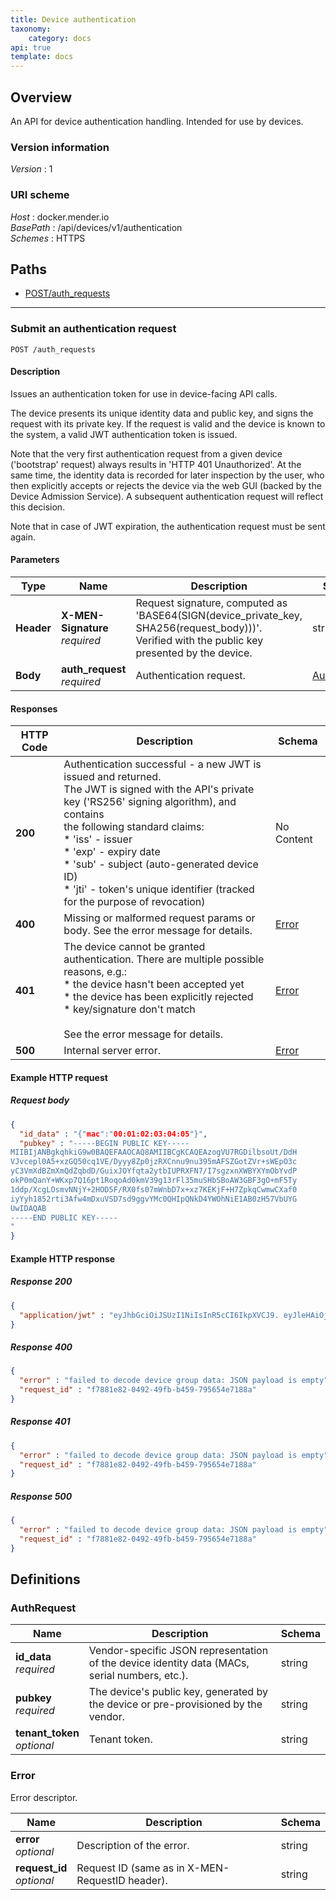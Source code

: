 ```yaml
---
title: Device authentication
taxonomy:
    category: docs
api: true
template: docs
---
```


<a name="overview"></a>
## Overview
An API for device authentication handling. Intended for use by devices.


### Version information
*Version* : 1


### URI scheme
*Host* : docker.mender.io  
*BasePath* : /api/devices/v1/authentication  
*Schemes* : HTTPS




<a name="paths"></a>
## Paths
- [POST/auth_requests](#auth_requests-post)


___
<a name="auth_requests-post"></a>
### Submit an authentication request
```
POST /auth_requests
```


#### Description
Issues an authentication token for use in device-facing API calls.

The device presents its unique identity data and public key, and signs the request with its private key.
If the request is valid and the device is known to the system, a valid JWT authentication token is issued.

Note that the very first authentication request from a given device ('bootstrap' request) always
results in 'HTTP 401 Unauthorized'. At the same time, the identity data is recorded for
later inspection by the user, who then explicitly accepts or rejects the device via the web GUI (backed by
the Device Admission Service). A subsequent authentication request will reflect this decision.

Note that in case of JWT expiration, the authentication request must be sent again.


#### Parameters

|Type|Name|Description|Schema|
|---|---|---|---|
|**Header**|**X-MEN-Signature**  <br>*required*|Request signature, computed as 'BASE64(SIGN(device_private_key, SHA256(request_body)))'.<br>Verified with the public key presented by the device.|string|
|**Body**|**auth_request**  <br>*required*|Authentication request.|[AuthRequest](#authrequest)|


#### Responses

|HTTP Code|Description|Schema|
|---|---|---|
|**200**|Authentication successful - a new JWT is issued and returned.<br>The JWT is signed with the API's private key ('RS256' signing algorithm), and contains<br>the following standard claims:<br>* 'iss' - issuer<br>* 'exp' - expiry date<br>* 'sub' - subject (auto-generated device ID)<br>* 'jti' - token's unique identifier (tracked for the purpose of revocation)|No Content|
|**400**|Missing or malformed request params or body. See the error message for details.|[Error](#error)|
|**401**|The device cannot be granted authentication. There are multiple possible reasons, e.g.:<br>* the device hasn't been accepted yet<br>* the device has been explicitly rejected<br>* key/signature don't match<br><br>See the error message for details.|[Error](#error)|
|**500**|Internal server error.|[Error](#error)|


#### Example HTTP request

##### Request body
```json
{
  "id_data" : "{"mac":"00:01:02:03:04:05"}",
  "pubkey" : "-----BEGIN PUBLIC KEY-----
MIIBIjANBgkqhkiG9w0BAQEFAAOCAQ8AMIIBCgKCAQEAzogVU7RGDilbsoUt/DdH
VJvcepl0A5+xzGQ50cq1VE/Dyyy8Zp0jzRXCnnu9nu395mAFSZGotZVr+sWEpO3c
yC3VmXdBZmXmQdZqbdD/GuixJOYfqta2ytbIUPRXFN7/I7sgzxnXWBYXYmObYvdP
okP0mQanY+WKxp7Q16pt1RoqoAd0kmV39g13rFl35muSHbSBoAW3GBF3gO+mF5Ty
1ddp/XcgLOsmvNNjY+2HOD5F/RX0fs07mWnbD7x+xz7KEKjF+H7ZpkqCwmwCXaf0
iyYyh1852rti3Afw4mDxuVSD7sd9ggvYMc0QHIpQNkD4YWOhNiE1AB0zH57VbUYG
UwIDAQAB
-----END PUBLIC KEY-----
"
}
```


#### Example HTTP response

##### Response 200
```json
{
  "application/jwt" : "eyJhbGciOiJSUzI1NiIsInR5cCI6IkpXVCJ9. eyJleHAiOjE0NzYxMTkxMzYsImp0aSI6Ijg1NGIzMTA5LTQ4NjItNGEyNS1h MWZiLWYxMTE2MWNlN2E4NCIsImlzcyI6Ik1lbmRlciIsInN1YiI6IjlmNzM2 YmNiMjhiZmFhOTg5YjVmNWUxNDA5ZGJmMGVhYzdhNjYxMjZiNjMyZDAzYWYwZ mUzNGFjMjhiZjRhNzIifQ. PArg_WuoQkOiJ4kDoHYbQRjnxykeF1lIlsgJfUryhivnip2AHz5bkxxaxF20X Tq9mIzSDonTSukfOtkaxJTZXjCMHjgh50iwa6_pUivIYWsIJW2O9t_M9T_SC- 7Xu7IhE_iKQFb2NXxVfAG4nZKrheUM4MJBt8SxCawT2EOPopiLeIC6MOFBu_s Pa9RsagKSZCRaLTBWVhmEGbfn19tLOX3Z06DZql61G-VY-YuyOlBjpEsCc4Hi A1cXIdncCZKugrONOa44_m4yx0VsgRg4jCd2VO-Is-A96Jw3zkZshoD2cPXVS KAhFdhHja447ftuYYRq9kIQghKi3hfsPgyFZQ"
}
```


##### Response 400
```json
{
  "error" : "failed to decode device group data: JSON payload is empty",
  "request_id" : "f7881e82-0492-49fb-b459-795654e7188a"
}
```


##### Response 401
```json
{
  "error" : "failed to decode device group data: JSON payload is empty",
  "request_id" : "f7881e82-0492-49fb-b459-795654e7188a"
}
```


##### Response 500
```json
{
  "error" : "failed to decode device group data: JSON payload is empty",
  "request_id" : "f7881e82-0492-49fb-b459-795654e7188a"
}
```




<a name="definitions"></a>
## Definitions

<a name="authrequest"></a>
### AuthRequest

|Name|Description|Schema|
|---|---|---|
|**id_data**  <br>*required*|Vendor-specific JSON representation of the device identity data (MACs, serial numbers, etc.).|string|
|**pubkey**  <br>*required*|The device's public key, generated by the device or pre-provisioned by the vendor.|string|
|**tenant_token**  <br>*optional*|Tenant token.|string|


<a name="error"></a>
### Error
Error descriptor.


|Name|Description|Schema|
|---|---|---|
|**error**  <br>*optional*|Description of the error.|string|
|**request_id**  <br>*optional*|Request ID (same as in X-MEN-RequestID header).|string|





